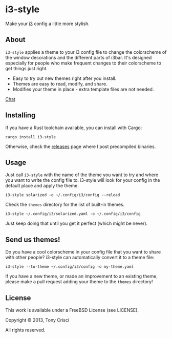 # i3-style

Make your [i3](http://i3wm.org) config a little more stylish.

## About

`i3-style` applies a theme to your i3 config file to change the colorscheme of the window decorations and the different parts of i3bar. It's designed especially for people who make frequent changes to their colorscheme to get things just right.

* Easy to try out new themes right after you install.
* Themes are easy to read, modify, and share.
* Modifies your theme in place - extra template files are not needed.

[Chat](https://discord.gg/UdbXHVX)

## Installing

If you have a Rust toolchain available, you can install with Cargo:

    cargo install i3-style

Otherwise, check the [releases](https://github.com/acrisci/i3-style/releases) page where I post precompiled binaries.

## Usage

Just call `i3-style` with the name of the theme you want to try and where you want to write the config file to. i3-style will look for your config in the default place and apply the theme.

    i3-style solarized -o ~/.config/i3/config --reload

Check the `themes` directory for the list of built-in themes.

    i3-style ~/.config/i3/solarized.yaml -o ~/.config/i3/config

Just keep doing that until you get it perfect (which might be never).

## Send us themes!

Do you have a cool colorscheme in your config file that you want to share with other people? i3-style can automatically convert it to a theme file:

    i3-style --to-theme ~/.config/i3/config -o my-theme.yaml

If you have a new theme, or made an improvement to an existing theme, please make a pull request adding your theme to the `themes` directory!

## License

This work is available under a FreeBSD License (see LICENSE).

Copyright © 2013, Tony Crisci

All rights reserved.
